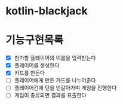 # kotlin-blackjack

# 기능구현목록

- [X] 참가할 플레이어의 이름을 입력받는다
- [X] 플레이어를 생성한다
- [X] 카드를 만든다
- [ ] 플레이어에게 만든 카드를 나누어준다
- [ ] 플레이어간에 턴을 번갈아가며 게임을 진행한다
- [ ] 게임이 종료되면 결과를 표출한다 